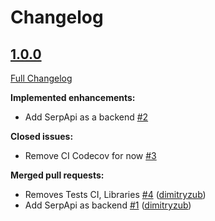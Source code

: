 # Changelog

## [1.0.0](https://github.com/dimitryzub/seo-position-tracker/tree/HEAD)

[Full Changelog](https://github.com/dimitryzub/seo-position-tracker/compare/19dcf2819e23746ff30a24626e7d37b86b589ff4...HEAD)

**Implemented enhancements:**

- Add SerpApi as a backend [\#2](https://github.com/dimitryzub/seo-position-tracker/issues/2)


**Closed issues:**

- Remove CI Codecov for now [\#3](https://github.com/dimitryzub/seo-position-tracker/issues/3)

**Merged pull requests:**

- Removes Tests CI, Libraries [\#4](https://github.com/dimitryzub/seo-position-tracker/pull/4) ([dimitryzub](https://github.com/dimitryzub))
- Add SerpApi as backend [\#1](https://github.com/dimitryzub/seo-position-tracker/pull/1) ([dimitryzub](https://github.com/dimitryzub))